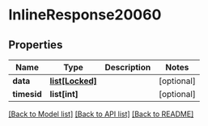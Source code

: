 # InlineResponse20060

## Properties
Name | Type | Description | Notes
------------ | ------------- | ------------- | -------------
**data** | [**list[Locked]**](Locked.md) |  | [optional] 
**timesid** | **list[int]** |  | [optional] 

[[Back to Model list]](../README.md#documentation-for-models) [[Back to API list]](../README.md#documentation-for-api-endpoints) [[Back to README]](../README.md)


